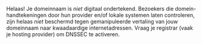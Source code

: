 Helaas! Je domeinnaam is *niet* digitaal ondertekend. Bezoekers die domein-handtekeningen door hun provider en/of lokale systemen laten controleren, zijn helaas *niet* beschermd tegen gemanipuleerde vertaling van jouw domeinnaam naar kwaadaardige internetadressen. Vraag je registrar (vaak je hosting provider) om DNSSEC te activeren.
